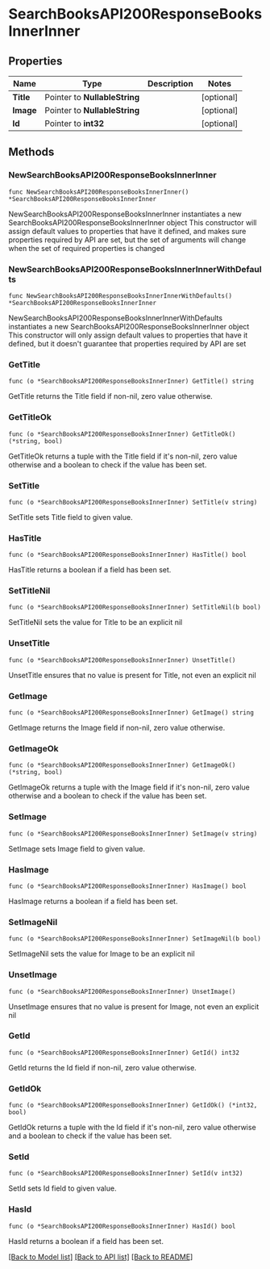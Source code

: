 # SearchBooksAPI200ResponseBooksInnerInner

## Properties

Name | Type | Description | Notes
------------ | ------------- | ------------- | -------------
**Title** | Pointer to **NullableString** |  | [optional] 
**Image** | Pointer to **NullableString** |  | [optional] 
**Id** | Pointer to **int32** |  | [optional] 

## Methods

### NewSearchBooksAPI200ResponseBooksInnerInner

`func NewSearchBooksAPI200ResponseBooksInnerInner() *SearchBooksAPI200ResponseBooksInnerInner`

NewSearchBooksAPI200ResponseBooksInnerInner instantiates a new SearchBooksAPI200ResponseBooksInnerInner object
This constructor will assign default values to properties that have it defined,
and makes sure properties required by API are set, but the set of arguments
will change when the set of required properties is changed

### NewSearchBooksAPI200ResponseBooksInnerInnerWithDefaults

`func NewSearchBooksAPI200ResponseBooksInnerInnerWithDefaults() *SearchBooksAPI200ResponseBooksInnerInner`

NewSearchBooksAPI200ResponseBooksInnerInnerWithDefaults instantiates a new SearchBooksAPI200ResponseBooksInnerInner object
This constructor will only assign default values to properties that have it defined,
but it doesn't guarantee that properties required by API are set

### GetTitle

`func (o *SearchBooksAPI200ResponseBooksInnerInner) GetTitle() string`

GetTitle returns the Title field if non-nil, zero value otherwise.

### GetTitleOk

`func (o *SearchBooksAPI200ResponseBooksInnerInner) GetTitleOk() (*string, bool)`

GetTitleOk returns a tuple with the Title field if it's non-nil, zero value otherwise
and a boolean to check if the value has been set.

### SetTitle

`func (o *SearchBooksAPI200ResponseBooksInnerInner) SetTitle(v string)`

SetTitle sets Title field to given value.

### HasTitle

`func (o *SearchBooksAPI200ResponseBooksInnerInner) HasTitle() bool`

HasTitle returns a boolean if a field has been set.

### SetTitleNil

`func (o *SearchBooksAPI200ResponseBooksInnerInner) SetTitleNil(b bool)`

 SetTitleNil sets the value for Title to be an explicit nil

### UnsetTitle
`func (o *SearchBooksAPI200ResponseBooksInnerInner) UnsetTitle()`

UnsetTitle ensures that no value is present for Title, not even an explicit nil
### GetImage

`func (o *SearchBooksAPI200ResponseBooksInnerInner) GetImage() string`

GetImage returns the Image field if non-nil, zero value otherwise.

### GetImageOk

`func (o *SearchBooksAPI200ResponseBooksInnerInner) GetImageOk() (*string, bool)`

GetImageOk returns a tuple with the Image field if it's non-nil, zero value otherwise
and a boolean to check if the value has been set.

### SetImage

`func (o *SearchBooksAPI200ResponseBooksInnerInner) SetImage(v string)`

SetImage sets Image field to given value.

### HasImage

`func (o *SearchBooksAPI200ResponseBooksInnerInner) HasImage() bool`

HasImage returns a boolean if a field has been set.

### SetImageNil

`func (o *SearchBooksAPI200ResponseBooksInnerInner) SetImageNil(b bool)`

 SetImageNil sets the value for Image to be an explicit nil

### UnsetImage
`func (o *SearchBooksAPI200ResponseBooksInnerInner) UnsetImage()`

UnsetImage ensures that no value is present for Image, not even an explicit nil
### GetId

`func (o *SearchBooksAPI200ResponseBooksInnerInner) GetId() int32`

GetId returns the Id field if non-nil, zero value otherwise.

### GetIdOk

`func (o *SearchBooksAPI200ResponseBooksInnerInner) GetIdOk() (*int32, bool)`

GetIdOk returns a tuple with the Id field if it's non-nil, zero value otherwise
and a boolean to check if the value has been set.

### SetId

`func (o *SearchBooksAPI200ResponseBooksInnerInner) SetId(v int32)`

SetId sets Id field to given value.

### HasId

`func (o *SearchBooksAPI200ResponseBooksInnerInner) HasId() bool`

HasId returns a boolean if a field has been set.


[[Back to Model list]](../README.md#documentation-for-models) [[Back to API list]](../README.md#documentation-for-api-endpoints) [[Back to README]](../README.md)


